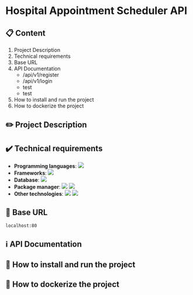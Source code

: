 # Hospital Appointment Scheduler API

## 📋 Content

<ol type="1">
  <li>Project Description</li>
  <li>Technical requirements</li>
  <li>Base URL</li>
  <li>API Documentation
    <ul>
      <li>/api/v1/register</li>
      <li>/api/v1/login</li>
      <li>test</li>
      <li>test</li>
    </ul>
  </li>
  <li>How to install and run the project</li>
  <li>How to dockerize the project</li>
</ol>

## ✏️ Project Description

## ✔️ Technical requirements

* **Programming languages**: <img src="https://img.shields.io/badge/TypeScript-007ACC?style=for-the-badge&logo=typescript&logoColor=white"/>
* **Frameworks**: <img src="https://img.shields.io/badge/Express%20js-000000?style=for-the-badge&logo=express&logoColor=white"/>
* **Database**: <img src="https://img.shields.io/badge/PostgreSQL-316192?style=for-the-badge&logo=postgresql&logoColor=white"/>
* **Package manager**: <img src="https://img.shields.io/badge/npm-CB3837?style=for-the-badge&logo=npm&logoColor=white"/> <img src="https://img.shields.io/badge/Yarn-2C8EBB?style=for-the-badge&logo=yarn&logoColor=white"/>
* **Other technologies**: <img src="https://img.shields.io/badge/Docker-2CA5E0?style=for-the-badge&logo=docker&logoColor=white"/> <img src="https://img.shields.io/badge/Postman-FF6C37?style=for-the-badge&logo=Postman&logoColor=white"/> 

## 🔗 Base URL

`localhost:80`

## ℹ️ API Documentation

## 🚀 How to install and run the project

## 🐋 How to dockerize the project

